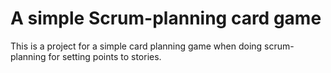 # A simple Scrum-planning card game
This is a project for a simple card planning game when doing scrum-planning for setting points to stories.